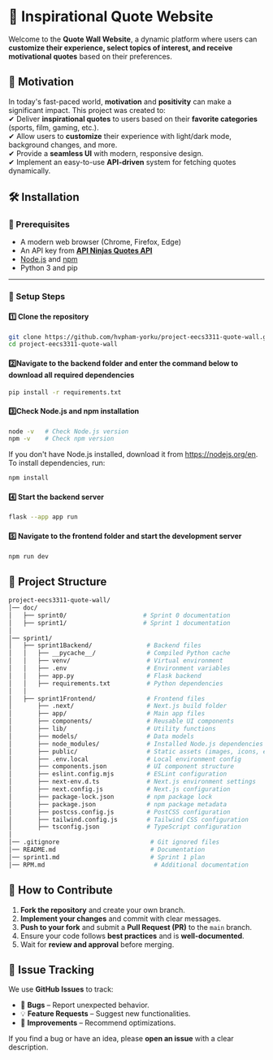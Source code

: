 # 📜 Inspirational Quote Website

Welcome to the **Quote Wall Website**, a dynamic platform where users can **customize their experience, select topics of interest, and receive motivational quotes** based on their preferences.


## 🚀 Motivation
In today's fast-paced world, **motivation** and **positivity** can make a significant impact. This project was created to:  
✔ Deliver **inspirational quotes** to users based on their **favorite categories** (sports, film, gaming, etc.).  
✔ Allow users to **customize** their experience with light/dark mode, background changes, and more.  
✔ Provide a **seamless UI** with modern, responsive design.  
✔ Implement an easy-to-use **API-driven** system for fetching quotes dynamically.  

## 🛠️ Installation  

### **🔹 Prerequisites**  
- A modern web browser (Chrome, Firefox, Edge)  
- An API key from **[API Ninjas Quotes API](https://www.api-ninjas.com/api/quotes)**  
- [Node.js](https://nodejs.org/en) and [npm](https://www.npmjs.com/)  
- Python 3 and pip  

---

### **🔹 Setup Steps**  

#### **1️⃣ Clone the repository**  
```bash
git clone https://github.com/hvpham-yorku/project-eecs3311-quote-wall.git
cd project-eecs3311-quote-wall
```

#### **2️⃣Navigate to the backend folder and enter the command below to download all required dependencies**
```bash
pip install -r requirements.txt
```

#### **3️⃣Check Node.js and npm installation**
```bash
node -v   # Check Node.js version  
npm -v    # Check npm version  
```

If you don't have Node.js installed, download it from https://nodejs.org/en.
To install dependencies, run:
```bash
npm install
```

#### **4️⃣ Start the backend server**
```bash
flask --app app run
```

#### **5️⃣ Navigate to the frontend folder and start the development server**
```bash
npm run dev
```
## 📂 Project Structure
```bash
project-eecs3311-quote-wall/
│── doc/
│   ├── sprint0/                     # Sprint 0 documentation
│   ├── sprint1/                     # Sprint 1 documentation
│
│── sprint1/
│   ├── sprint1Backend/               # Backend files
│   │   ├── __pycache__/              # Compiled Python cache
│   │   ├── venv/                     # Virtual environment
│   │   ├── .env                      # Environment variables
│   │   ├── app.py                    # Flask backend
│   │   ├── requirements.txt          # Python dependencies
│   │
│   ├── sprint1Frontend/              # Frontend files
│       ├── .next/                    # Next.js build folder
│       ├── app/                      # Main app files
│       ├── components/               # Reusable UI components
│       ├── lib/                      # Utility functions
│       ├── models/                   # Data models
│       ├── node_modules/             # Installed Node.js dependencies
│       ├── public/                   # Static assets (images, icons, etc.)
│       ├── .env.local                # Local environment config
│       ├── components.json           # UI component structure
│       ├── eslint.config.mjs         # ESLint configuration
│       ├── next-env.d.ts             # Next.js environment settings
│       ├── next.config.js            # Next.js configuration
│       ├── package-lock.json         # npm package lock
│       ├── package.json              # npm package metadata
│       ├── postcss.config.js         # PostCSS configuration
│       ├── tailwind.config.js        # Tailwind CSS configuration
│       ├── tsconfig.json             # TypeScript configuration
│
│── .gitignore                         # Git ignored files
│── README.md                          # Documentation
│── sprint1.md                         # Sprint 1 plan
│── RPM.md                              # Additional documentation

```

## 📝 How to Contribute

1. **Fork the repository** and create your own branch.
2. **Implement your changes** and commit with clear messages.
3. **Push to your fork** and submit a **Pull Request (PR)** to the `main` branch.
4. Ensure your code follows **best practices** and is **well-documented**.
5. Wait for **review and approval** before merging.
   

## 📌 Issue Tracking

We use **GitHub Issues** to track:
- 🐞 **Bugs** – Report unexpected behavior.
- 💡 **Feature Requests** – Suggest new functionalities.
- 🔧 **Improvements** – Recommend optimizations.

If you find a bug or have an idea, please **open an issue** with a clear description.

